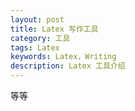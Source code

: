 ```yaml
---
layout: post
title: Latex 写作工具
category: 工具
tags: Latex
keywords: Latex，Writing 
description: Latex 工具介绍
---
```

等等